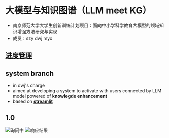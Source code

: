 # 大模型与知识图谱（LLM meet KG）
- 南京师范大学大学生创新训练计划项目：面向中小学科学教育大模型的领域知识增强方法研究与实现
- 成员：szy dwj myx

## [进度管理](https://awszyai.github.io/projects/LLM-meet-KG/LLM-meet-KG.html)

## system branch

- in dwj's charge
- aimed at developing a system to activate with users connected by LLM model powered of **knowlegde enhancement**
- based on [**streamlit**](https://docs.streamlit.io/)

## 1.0

<img src="https://dwj-oss.oss-cn-nanjing.aliyuncs.com/images/202404161721871.jpg" alt="询问中" />

<img src="https://dwj-oss.oss-cn-nanjing.aliyuncs.com/images/202404161721507.jpg" alt="响应结果" />
